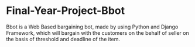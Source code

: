 # Final-Year-Project-Bbot
Bbot is a Web Based bargaining bot, made by using Python and Django Framework, which will bargain with the customers on the behalf of seller on the basis of threshold and deadline of the item.
